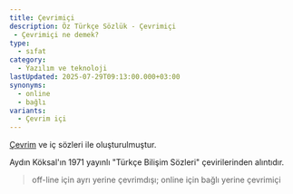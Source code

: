 ```yaml
---
title: Çevrimiçi
description: Öz Türkçe Sözlük - Çevrimiçi 
 - Çevrimiçi ne demek?
type:
  - sıfat
category:
  - Yazılım ve teknoloji
lastUpdated: 2025-07-29T09:13:00.000+03:00
synonyms:
  - online
  - bağlı
variants:
  - Çevrim içi
---
```

[Çevrim](/sozluk/çevrim) ve iç sözleri ile oluşturulmuştur.

Aydın Köksal'ın 1971 yayınlı "Türkçe Bilişim Sözleri" çevirilerinden alıntıdır.

> off-line için ayrı yerine çevrimdışı; online için bağlı yerine çevrimiçi

